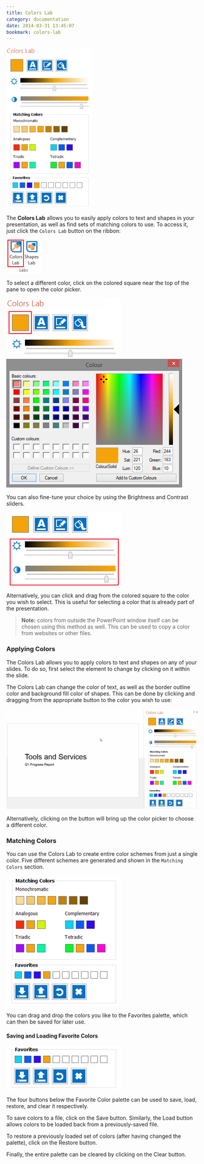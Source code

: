```yaml
---
title: Colors Lab
category: documentation
date: 2014-03-31 13:45:07
bookmark: colors-lab
---
```


<img class="box-shadow" src="./img/docs/colors-lab-1.png">

The **Colors Lab** allows you to easily apply colors to text and shapes in your presentation, as well as find sets of matching colors to use. To access it, just click the `Colors Lab` button on the ribbon:

<img class="box-shadow" src="./img/docs/colors-lab-2.png">

To select a different color, click on the colored square near the top of the pane to open the color picker.

<img class="box-shadow" src="./img/docs/colors-lab-3.png">

<img class="box-shadow" src="./img/docs/colors-lab-4.png">

You can also fine-tune your choice by using the Brightness and Contrast sliders.

<img class="box-shadow" src="./img/docs/colors-lab-5.png">

Alternatively, you can click and drag from the colored square to the color you wish to select. This is useful for selecting a color that is already part of the presentation.

> **Note:** colors from outside the PowerPoint window itself can be chosen using this method as well. This can be used to copy a color from websites or other files.

### Applying Colors
The Colors Lab allows you to apply colors to text and shapes on any of your slides. To do so, first select the element to change by clicking on it within the slide.

The Colors Lab can change the color of text, as well as the border outline color and background fill color of shapes. This can be done by clicking and dragging from the appropriate button to the color you wish to use:

<img src="./img/docs/colors-lab-8.gif" width="720">

Alternatively, clicking on the button will bring up the color picker to choose a different color.

### Matching Colors

You can use the Colors Lab to create entire color schemes from just a single color. Five different schemes are generated and shown in the `Matching Colors` section.

<img class="box-shadow" src="./img/docs/colors-lab-6.png">

You can drag and drop the colors you like to the Favorites palette, which can then be saved for later use.

#### Saving and Loading Favorite Colors

<img class="box-shadow" src="./img/docs/colors-lab-7.png">

The four buttons below the Favorite Color palette can be used to save, load, restore, and clear it respectively.

To save colors to a file, click on the Save button. Similarly, the Load button allows colors to be loaded back from a previously-saved file.

To restore a previously loaded set of colors (after having changed the palette), click on the Restore button. 

Finally, the entire palette can be cleared by clicking on the Clear button.